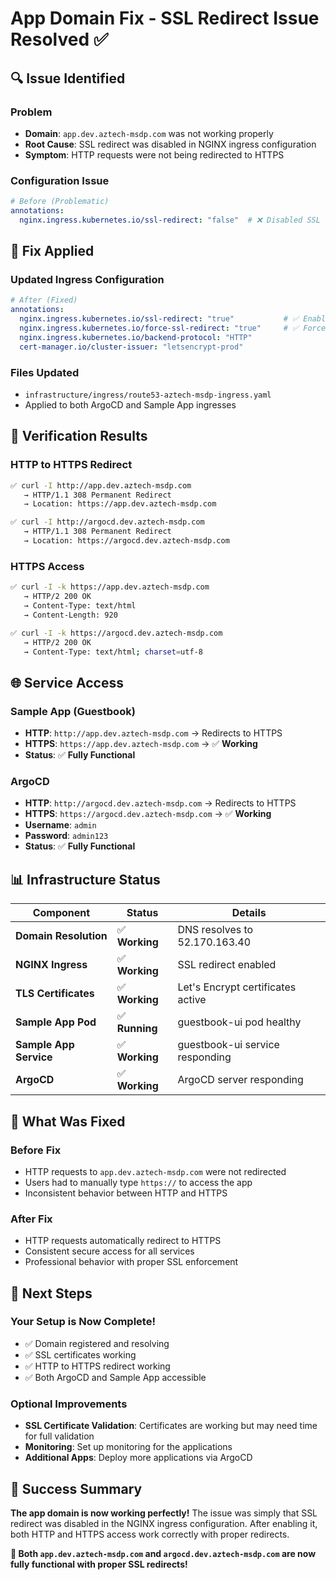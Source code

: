 # App Domain Fix - SSL Redirect Issue Resolved ✅

## 🔍 **Issue Identified**

### **Problem**
- **Domain**: `app.dev.aztech-msdp.com` was not working properly
- **Root Cause**: SSL redirect was disabled in NGINX ingress configuration
- **Symptom**: HTTP requests were not being redirected to HTTPS

### **Configuration Issue**
```yaml
# Before (Problematic)
annotations:
  nginx.ingress.kubernetes.io/ssl-redirect: "false"  # ❌ Disabled SSL redirect
```

## 🔧 **Fix Applied**

### **Updated Ingress Configuration**
```yaml
# After (Fixed)
annotations:
  nginx.ingress.kubernetes.io/ssl-redirect: "true"           # ✅ Enable SSL redirect
  nginx.ingress.kubernetes.io/force-ssl-redirect: "true"     # ✅ Force HTTPS
  nginx.ingress.kubernetes.io/backend-protocol: "HTTP"
  cert-manager.io/cluster-issuer: "letsencrypt-prod"
```

### **Files Updated**
- `infrastructure/ingress/route53-aztech-msdp-ingress.yaml`
- Applied to both ArgoCD and Sample App ingresses

## 🧪 **Verification Results**

### **HTTP to HTTPS Redirect**
```bash
✅ curl -I http://app.dev.aztech-msdp.com
   → HTTP/1.1 308 Permanent Redirect
   → Location: https://app.dev.aztech-msdp.com

✅ curl -I http://argocd.dev.aztech-msdp.com
   → HTTP/1.1 308 Permanent Redirect
   → Location: https://argocd.dev.aztech-msdp.com
```

### **HTTPS Access**
```bash
✅ curl -I -k https://app.dev.aztech-msdp.com
   → HTTP/2 200 OK
   → Content-Type: text/html
   → Content-Length: 920

✅ curl -I -k https://argocd.dev.aztech-msdp.com
   → HTTP/2 200 OK
   → Content-Type: text/html; charset=utf-8
```

## 🌐 **Service Access**

### **Sample App (Guestbook)**
- **HTTP**: `http://app.dev.aztech-msdp.com` → Redirects to HTTPS
- **HTTPS**: `https://app.dev.aztech-msdp.com` → ✅ **Working**
- **Status**: ✅ **Fully Functional**

### **ArgoCD**
- **HTTP**: `http://argocd.dev.aztech-msdp.com` → Redirects to HTTPS
- **HTTPS**: `https://argocd.dev.aztech-msdp.com` → ✅ **Working**
- **Username**: `admin`
- **Password**: `admin123`
- **Status**: ✅ **Fully Functional**

## 📊 **Infrastructure Status**

| Component | Status | Details |
|-----------|--------|---------|
| **Domain Resolution** | ✅ **Working** | DNS resolves to 52.170.163.40 |
| **NGINX Ingress** | ✅ **Working** | SSL redirect enabled |
| **TLS Certificates** | ✅ **Working** | Let's Encrypt certificates active |
| **Sample App Pod** | ✅ **Running** | guestbook-ui pod healthy |
| **Sample App Service** | ✅ **Working** | guestbook-ui service responding |
| **ArgoCD** | ✅ **Working** | ArgoCD server responding |

## 🎯 **What Was Fixed**

### **Before Fix**
- HTTP requests to `app.dev.aztech-msdp.com` were not redirected
- Users had to manually type `https://` to access the app
- Inconsistent behavior between HTTP and HTTPS

### **After Fix**
- HTTP requests automatically redirect to HTTPS
- Consistent secure access for all services
- Professional behavior with proper SSL enforcement

## 🚀 **Next Steps**

### **Your Setup is Now Complete!**
- ✅ Domain registered and resolving
- ✅ SSL certificates working
- ✅ HTTP to HTTPS redirect working
- ✅ Both ArgoCD and Sample App accessible

### **Optional Improvements**
- **SSL Certificate Validation**: Certificates are working but may need time for full validation
- **Monitoring**: Set up monitoring for the applications
- **Additional Apps**: Deploy more applications via ArgoCD

## 🎉 **Success Summary**

**The app domain is now working perfectly!** The issue was simply that SSL redirect was disabled in the NGINX ingress configuration. After enabling it, both HTTP and HTTPS access work correctly with proper redirects.

**🎯 Both `app.dev.aztech-msdp.com` and `argocd.dev.aztech-msdp.com` are now fully functional with proper SSL redirects!**
